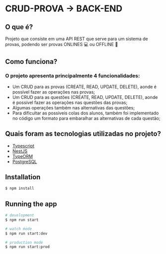 # CRUD-PROVA -> BACK-END

## O que é?

Projeto que consiste em uma API REST que serve para um sistema de provas, podendo ser provas ONLINES :computer: ou OFFLINE :book:

## Como funciona?
### O projeto apresenta principalmente 4 funcionalidades:
- Um CRUD para as provas (CREATE, READ, UPDATE, DELETE), aonde é possível fazer as operações nas provas;
- Um CRUD para as questões (CREATE, READ, UPDATE, DELETE), aonde é possível fazer as operações nas questões das provas;
- Algumas operações também nas alternativas das questões;
- Para dificultar as possíveis colas dos alunos, também foi implementado no código um formato para embaralhar as alternativas de cada questão;

## Quais foram as tecnologias utilizadas no projeto?
- [Typescript](https://www.typescriptlang.org/)
- [NestJS](https://nestjs.com/)
- [TypeORM](https://typeorm.io/#/)
- [PostgreSQL](https://www.postgresql.org/)

## Installation

```bash
$ npm install
```

## Running the app

```bash
# development
$ npm run start

# watch mode
$ npm run start:dev

# production mode
$ npm run start:prod
```
